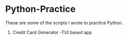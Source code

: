 # Python-Practice
These are some of the scripts I wrote to practice Python.

1. Credit Card Generator -TUI based app
